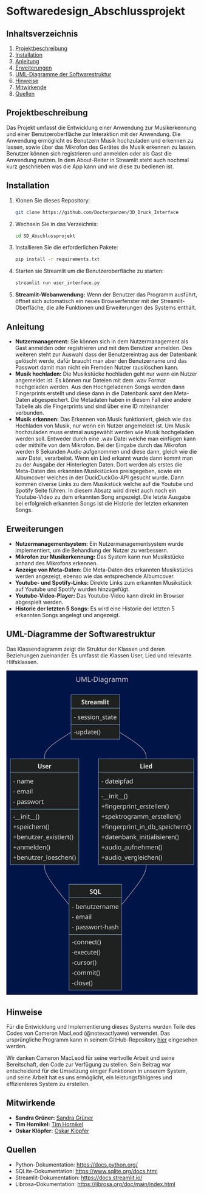 # Softwaredesign_Abschlussprojekt

## Inhaltsverzeichnis

1. [Projektbeschreibung](#projektbeschreibung)
2. [Installation](#Installation)
3. [Anleitung](#anleitung)
4. [Erweiterungen](#erweiterungen)
5. [UML-Diagramme der Softwarestruktur](#uml-diagramme-der-softwarestruktur)
6. [Hinweise](#hinweise)
7. [Mitwirkende](#mitwirkende)
8. [Quellen](#quellen)

## Projektbeschreibung

Das Projekt umfasst die Entwicklung einer Anwendung zur Musikerkennung und einer Benutzeroberfläche zur Interaktion mit der Anwendung. Die Anwendung ermöglicht es Benutzern Musik hochzuladen und erkennen zu lassen, sowie über das Mikrofon des Gerätes die Musik erkennen zu lassen. Benutzer können sich registrieren und anmelden oder als Gast die Anwendung nutzen. In dem About-Reiter in Streamlit steht auch nochmal kurz geschrieben was die App kann und wie diese zu bedienen ist.


## Installation

1. Klonen Sie dieses Repository:

    ```bash
    git clone https://github.com/Docterpanzen/3D_Druck_Interface
    ```

2. Wechseln Sie in das Verzeichnis:

    ```bash
    cd SD_Abschlussprojekt
    ```

3. Installieren Sie die erforderlichen Pakete:

    ```bash
    pip install -r requirements.txt
    ```

4. Starten sie Streamlit um die Benutzeroberfläche zu starten:

    ```bash
    streamlit run user_interface.py
    ```

5. **Streamlit-Webanwendung:** Wenn der Benutzer das Programm ausführt, öffnet sich automatisch ein neues Browserfenster mit der Streamlit-Oberfläche, die alle Funktionen und Erweiterungen des Systems enthält.


## Anleitung

- **Nutzermanagement:** Sie können sich in dem Nutzermanagement als Gast anmelden oder registrieren und mit dem Benutzer anmelden. Des weiteren steht zur Auswahl dass der Benutzereintrag aus der Datenbank gelöscht werde, dafür braucht man aber den Benutzername und das Passwort damit man nicht ein Fremden Nutzer rauslöschen kann.
- **Musik hochladen:** Die Musikstücke hochladen geht nur wenn ein Nutzer angemeldet ist. Es können nur Dateien mit dem .wav Format hochgeladen werden. Aus den Hochgeladenen Songs werden dann Fingerprints erstellt und diese dann in die Datenbank samt den Meta-Daten abgespeichert. Die Metadaten haben in diesem Fall eine andere Tabelle als die Fingerprints und sind über eine ID miteinander verbunden.
- **Musik erkennen:** Das Erkennen von Musik funktioniert, gleich wie das Hochladen von Musik, nur wenn ein Nutzer angemeldet ist. Um Musik hochzuladen muss erstmal ausgewählt werden wie Musik hochgeladen werden soll. Entweder durch eine .wav Datei welche man einfügen kann oder mithilfe von dem Mikrofon. Bei der Eingabe durch das Mikrofon werden 8 Sekunden Audio aufgenommen und diese dann, gleich wie die .wav Datei, verarbeitet. Wenn ein Lied erkannt wurde dann kommt man zu der Ausgabe der Hinterlegten Daten. Dort werden als erstes die Meta-Daten des erkannten Musikstückes preisgegeben, sowie ein Albumcover welches in der DuckDuckGo-API gesucht wurde. Dann kommen diverse Links zu dem Musikstück welche auf die Youtube und Spotify Seite führen. In diesem Absatz wird direkt auch noch ein Youtube-Video zu dem erkannten Song angezeigt. Die letzte Ausgabe bei erfolgreich erkannten Songs ist die Historie der letzten erkannten Songs.



## Erweiterungen

- **Nutzermanagementsystem:** Ein Nutzermanagementsystem wurde implementiert, um die Behandlung der Nutzer zu verbessern.
- **Mikrofon zur Musikerkennung:** Das System kann nun Musikstücke anhand des Mikrofons erkennen.
- **Anzeige von Meta-Daten:** Die Meta-Daten des erkannten Musikstücks werden angezeigt, ebenso wie das entsprechende Albumcover.
- **Youtube- und Spotify-Links:** Direkte Links zum erkannten Musikstück auf Youtube und Spotify wurden hinzugefügt.
- **Youtube-Video-Player:** Das Youtube-Video kann direkt im Browser abgespielt werden.
- **Historie der letzten 5 Songs:** Es wird eine Historie der letzten 5 erkannten Songs angelegt und angezeigt.


## UML-Diagramme der Softwarestruktur

Das Klassendiagramm zeigt die Struktur der Klassen und deren Beziehungen zueinander. Es umfasst die Klassen User, Lied und relevante Hilfsklassen.

![UML-Diagramm](https://github.com/timhornikel/SD_Abschlussprojekt/blob/main/UML_V2.png)


## Hinweise

Für die Entwicklung und Implementierung dieses Systems wurden Teile des Codes von Cameron MacLeod (@notexactlyawe) verwendet. Das ursprüngliche Programm kann in seinem GitHub-Repository [hier](https://github.com/notexactlyawe/abracadabra) eingesehen werden.

Wir danken Cameron MacLeod für seine wertvolle Arbeit und seine Bereitschaft, den Code zur Verfügung zu stellen. Sein Beitrag war entscheidend für die Umsetzung einiger Funktionen in unserem System, und seine Arbeit hat es uns ermöglicht, ein leistungsfähigeres und effizienteres System zu erstellen.


## Mitwirkende

- **Sandra Grüner:** [Sandra Grüner](https://github.com/SandysOO)
- **Tim Hornikel:** [Tim Hornikel](https://github.com/timhornikel)
- **Oskar Klöpfer:** [Oskar Klöpfer](https://github.com/Docterpanzen)


## Quellen

- Python-Dokumentation: https://docs.python.org/
- SQLite-Dokumentation: https://www.sqlite.org/docs.html
- Streamlit-Dokumentation: https://docs.streamlit.io/
- Librosa-Dokumentation: https://librosa.org/doc/main/index.html